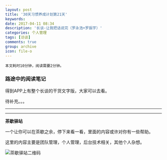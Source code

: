 ```yaml
---
layout: post
title: '30天习惯养成计划第21天'
keywords: 
date: 2017-04-11 08:34
description: '长谈-让我把话说完（罗永浩+罗振宇）'
categories: 个人管理
tags: [访谈]
comments: true
group: archive
icon: file-o
---
```


	本文耗时10分钟，阅读需要2分钟。

<!--more-->

### 路途中的阅读笔记 ###

得到APP上有整个长谈的干货文字版，大家可以去看。

待补充。。。

----


----

**茶歇驿站**

一个让你可以在茶歇之余，停下来看一看，里面的内容或许对你有一些帮助。

这里的内容主要是团队管理，个人管理，后台技术相关，其他个人杂想。

![茶歇驿站二维码](http://ww4.sinaimg.cn/large/824dcde4gw1f358o5j022j20by0bywf8.jpg)
